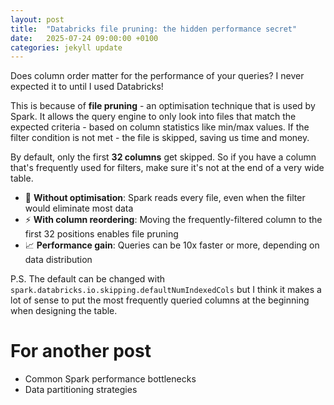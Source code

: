 ```yaml
---
layout: post
title:  "Databricks file pruning: the hidden performance secret"
date:   2025-07-24 09:00:00 +0100
categories: jekyll update
---
```


Does column order matter for the performance of your queries? 
I never expected it to until I used Databricks!

This is because of **file pruning** - an optimisation technique that is used by Spark. It allows the query engine to only look into files that match the expected criteria - based on column statistics like min/max values. If the filter condition is not met - the file is skipped, saving us time and money.

By default, only the first **32 columns** get skipped. So if you have a column that's frequently used for filters, make sure it's not at the end of a very wide table.

- 🐌 **Without optimisation**: Spark reads every file, even when the filter would eliminate most data
- ⚡ **With column reordering**: Moving the frequently-filtered column to the first 32 positions enables file pruning
- 📈 **Performance gain**: Queries can be 10x faster or more, depending on data distribution

P.S. The default can be changed with `spark.databricks.io.skipping.defaultNumIndexedCols` but I think it makes a lot of sense to put the most frequently queried columns at the beginning when designing the table.

# For another post

- Common Spark performance bottlenecks
- Data partitioning strategies
